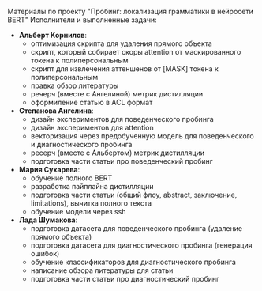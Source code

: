 Материалы по проекту "Пробинг: локализация грамматики в нейросети BERT"
Исполнители и выполненные задачи:
 * **Альберт Корнилов**:
   * оптимизация скрипта для удаления прямого объекта
   * cкрипт, который собирает скоры attention от маскированного токена к полиперсональным
   * скрипт для извлечения аттеншенов от [MASK] токена к полиперсональным
   * правка обзор литературы
   * речерч (вместе с Ангелиной) метрик дистилляции
   * оформиление статью в ACL формат
 * **Степанова Ангелина**:
   * дизайн экспериментов для поведенческого пробинга
   * дизайн экспериментов для attention
   * векторизация через предобученную модель для поведенческого и диагностического пробинга
   * ресерч (вместе с Альбертом) метрик дистилляции
   * подготовка части статьи про поведенческий пробинг
 * **Мария Сухарева**:
   * обучение полного BERT
   * разработка пайплайна дистилляции
   * подготовка части статьи (общий флоу, abstract, заключение, limitations), вычитка полного текста
   * обучение модели через ssh
 * **Лада Шумакова**:
   * подготовка датасета для поведенческого пробинга (удаление прямого объекта)
   * подготовка датасета для диагностического пробинга (генерация ошибок)
   * обучение классификаторов для диагностического пробинга
   * написание обзора литературы для статьи
   * подготовка части статьи про диагностический пробинг

